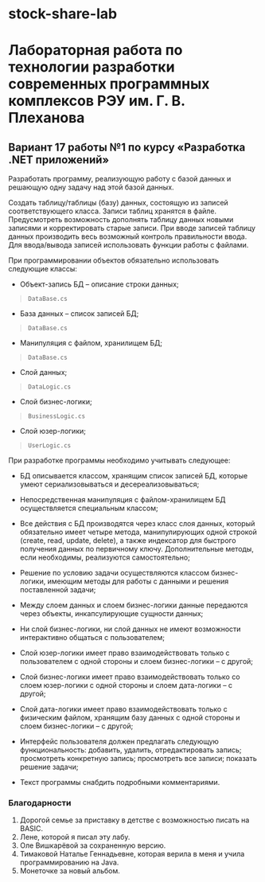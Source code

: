# stock-share-lab
# Лабораторная работа по технологии разработки современных программных комплексов РЭУ им. Г. В. Плеханова 
## Вариант 17 работы №1 по курсу «Разработка .NET приложений»

Разработать программу, реализующую работу с базой данных и решающую одну задачу над этой базой данных.

Создать таблицу/таблицы (базу) данных, состоящую из записей соответствующего класса. Записи таблиц хранятся в файле. Предусмотреть возможность дополнять таблицу данных новыми записями и корректировать старые записи. При вводе записей таблицу данных производить весь возможный контроль правильности ввода. Для ввода/вывода записей использовать функции работы с файлами.

При программировании объектов обязательно использовать следующие классы:

* Объект-запись БД – описание строки данных;
> ```DataBase.cs```

* База данных – список записей БД;
> ```DataBase.cs```

* Манипуляция с файлом, хранилищем БД;
> ```DataBase.cs```

* Слой данных;
> ```DataLogic.cs```

* Слой бизнес-логики;
> ```BusinessLogic.cs```

* Слой юзер-логики;
> ```UserLogic.cs```

При разработке программы необходимо учитывать следующее:

* БД описывается классом, хранящим список записей БД, которые умеют сериализовываться и десереализовываться;

* Непосредственная манипуляция с файлом-хранилищем БД осуществляется специальным классом;

* Все действия с БД производятся через класс слоя данных, который обязательно имеет четыре метода, манипулирующих одной строкой (create, read, update, delete), а также индексатор для быстрого получения данных по первичному ключу. Дополнительные методы, если необходимы, реализуются самостоятельно;

* Решение по условию задачи осуществляются классом бизнес-логики, имеющим методы для работы с данными и решения поставленной задачи;

* Между слоем данных и слоем бизнес-логики данные передаются через объекты, инкапсулирующие сущности данных;

* Ни слой бизнес-логики, ни слой данных не имеют возможности интерактивно общаться с пользователем;

* Слой юзер-логики имеет право взаимодействовать только с пользователем с одной стороны и слоем бизнес-логики – с другой;

* Слой бизнес-логики имеет право взаимодействовать только со слоем юзер-логики с одной стороны и слоем дата-логики – с другой;

* Слой дата-логики имеет право взаимодействовать только с физическим файлом, хранящим базу данных с одной стороны и слоем бизнес-логики – с другой;

* Интерфейс пользователя должен предлагать следующую функциональность: добавить, удалить, отредактировать запись; просмотреть конкретную запись; просмотреть все записи; показать решение задачи;

* Текст программы снабдить подробными комментариями.

### Благодарности
1. Дорогой семье за приставку в детстве с возможностью писать на BASIC.
2. Лене, которой я писал эту лабу.
3. Оле Вишкарёвой за сохраненную версию.
4. Тимаковой Наталье Геннадьевне, которая верила в меня и учила программированию на Java.
5. Монеточке за новый альбом.
